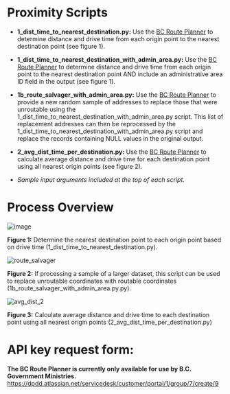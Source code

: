 # Proximity Scripts
- **1_dist_time_to_nearest_destination.py:** Use the [BC Route Planner](https://www2.gov.bc.ca/gov/content?id=9D99E684CCD042CD88FADC51E079B4B5) to determine distance and drive time from each origin point to the nearest destination point (see figure 1).

- **1_dist_time_to_nearest_destination_with_admin_area.py:** Use the [BC Route Planner](https://www2.gov.bc.ca/gov/content?id=9D99E684CCD042CD88FADC51E079B4B5) to determine distance and drive time from each origin point to the nearest destination point AND include an administrative area ID field in the output (see figure 1).
  
- **1b_route_salvager_with_admin_area.py:** Use the [BC Route Planner](https://www2.gov.bc.ca/gov/content?id=9D99E684CCD042CD88FADC51E079B4B5) to provide a new random sample of addresses to replace those that were unroutable using the 1_dist_time_to_nearest_destination_with_admin_area.py script. This list of replacement addresses can then be reprocessed by the 1_dist_time_to_nearest_destination_with_admin_area.py script and replace the records containing NULL values in the original output.
  
- **2_avg_dist_time_per_destination.py:** Use the [BC Route Planner](https://www2.gov.bc.ca/gov/content?id=9D99E684CCD042CD88FADC51E079B4B5) to calculate average distance and drive time for each destination point using all nearest origin points (see figure 2).
- *Sample input arguments included at the top of each script.*

# Process Overview
![image](https://github.com/user-attachments/assets/2e186f26-ca62-4a07-9c91-adabd3153df6)

**Figure 1:** Determine the nearest destination point to each origin point based on drive time (1_dist_time_to_nearest_destination.py).

![route_salvager](https://github.com/user-attachments/assets/7a90a0c1-b04b-4f05-933f-5f664749a07b)

**Figure 2:** If processing a sample of a larger dataset, this script can be used to replace unroutable coordinates with routable coordinates (1b_route_salvager_with_admin_area.py.py).

![avg_dist_2](https://github.com/user-attachments/assets/753461cd-cb21-4b9c-ada9-58232ad98432)

**Figure 3:** Calculate average distance and drive time to each destination point using all nearest origin points (2_avg_dist_time_per_destination.py)

# API key request form:
**The BC Route Planner is currently only available for use by B.C. Government Ministries.**
https://dpdd.atlassian.net/servicedesk/customer/portal/1/group/7/create/9
